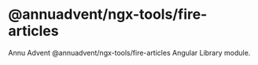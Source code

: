 
# @annuadvent/ngx-tools/fire-articles

Annu Advent @annuadvent/ngx-tools/fire-articles Angular Library module.
